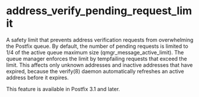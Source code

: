 # address_verify_pending_request_limit 

 A safety limit that prevents address verification requests from
overwhelming the Postfix queue. By default, the number of pending
requests is limited to 1/4 of the active queue maximum size
(qmgr_message_active_limit). The queue manager enforces the limit
by tempfailing requests that exceed the limit. This affects only
unknown addresses and inactive addresses that have expired, because
the verify(8) daemon automatically refreshes an active address
before it expires. 

 This feature is available in Postfix 3.1 and later.  


